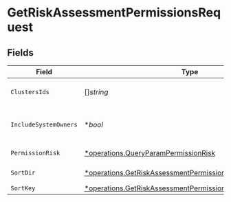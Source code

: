 # GetRiskAssessmentPermissionsRequest


## Fields

| Field                                                                                                                                        | Type                                                                                                                                         | Required                                                                                                                                     | Description                                                                                                                                  |
| -------------------------------------------------------------------------------------------------------------------------------------------- | -------------------------------------------------------------------------------------------------------------------------------------------- | -------------------------------------------------------------------------------------------------------------------------------------------- | -------------------------------------------------------------------------------------------------------------------------------------------- |
| `ClustersIds`                                                                                                                                | []*string*                                                                                                                                   | :heavy_minus_sign:                                                                                                                           | the clusters ids to filter by                                                                                                                |
| `IncludeSystemOwners`                                                                                                                        | **bool*                                                                                                                                      | :heavy_minus_sign:                                                                                                                           | include systems default owners                                                                                                               |
| `PermissionRisk`                                                                                                                             | [*operations.QueryParamPermissionRisk](../../../pkg/models/operations/queryparampermissionrisk.md)                                           | :heavy_minus_sign:                                                                                                                           | the risk to filter by                                                                                                                        |
| `SortDir`                                                                                                                                    | [*operations.GetRiskAssessmentPermissionsQueryParamSortDir](../../../pkg/models/operations/getriskassessmentpermissionsqueryparamsortdir.md) | :heavy_minus_sign:                                                                                                                           | sorting direction                                                                                                                            |
| `SortKey`                                                                                                                                    | [*operations.GetRiskAssessmentPermissionsQueryParamSortKey](../../../pkg/models/operations/getriskassessmentpermissionsqueryparamsortkey.md) | :heavy_minus_sign:                                                                                                                           | sort key                                                                                                                                     |